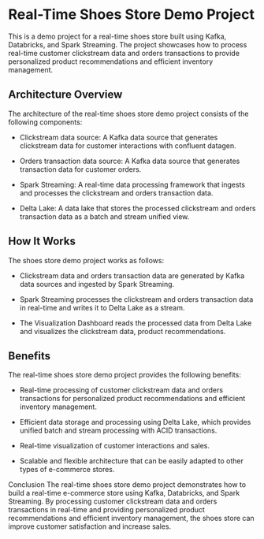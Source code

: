 # Real-Time Shoes Store Demo Project
This is a demo project for a real-time shoes store built using Kafka, Databricks, and Spark Streaming. The project showcases how to process real-time customer clickstream data and orders transactions to provide personalized product recommendations and efficient inventory management.

## Architecture Overview
The architecture of the real-time shoes store demo project consists of the following components:

* Clickstream data source: A Kafka data source that generates clickstream data for customer interactions with confluent datagen.

* Orders transaction data source: A Kafka data source that generates transaction data for customer orders.

* Spark Streaming: A real-time data processing framework that ingests and processes the clickstream and orders transaction data.

* Delta Lake: A data lake that stores the processed clickstream and orders transaction data as a batch and stream unified view.

## How It Works
The shoes store demo project works as follows:

* Clickstream data and orders transaction data are generated by Kafka data sources and ingested by Spark Streaming.

* Spark Streaming processes the clickstream and orders transaction data in real-time and writes it to Delta Lake as a stream.

* The Visualization Dashboard reads the processed data from Delta Lake and visualizes the clickstream data, product recommendations.

## Benefits
The real-time shoes store demo project provides the following benefits:

* Real-time processing of customer clickstream data and orders transactions for personalized product recommendations and efficient inventory management.

* Efficient data storage and processing using Delta Lake, which provides unified batch and stream processing with ACID transactions.

* Real-time visualization of customer interactions and sales.

* Scalable and flexible architecture that can be easily adapted to other types of e-commerce stores.

Conclusion
The real-time shoes store demo project demonstrates how to build a real-time e-commerce store using Kafka, Databricks, and Spark Streaming. By processing customer clickstream data and orders transactions in real-time and providing personalized product recommendations and efficient inventory management, the shoes store can improve customer satisfaction and increase sales. 
